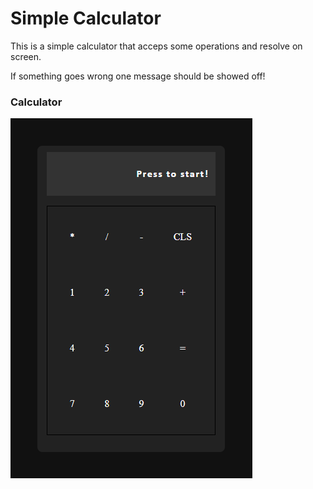 # Simple Calculator

This is a simple calculator that acceps some operations and resolve on screen.

If something goes wrong one message should be showed off!

### Calculator

![](screenshot/image.png)